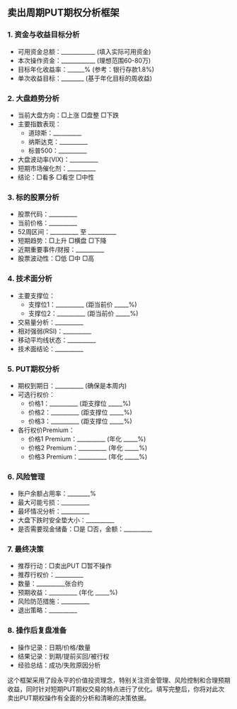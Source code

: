 
## 卖出周期PUT期权分析框架

### 1. 资金与收益目标分析
- 可用资金总额：____________ (填入实际可用资金)
- 本次操作资金：____________ (理想范围60-80万)
- 目标年化收益率：______% (参考：银行存款1.8%)
- 单次收益目标：________ (基于年化目标的周收益)

### 2. 大盘趋势分析
- 当前大盘方向：□上涨 □盘整 □下跌
- 主要指数表现：
    * 道琼斯：__________
    * 纳斯达克：__________
    * 标普500：__________
- 大盘波动率(VIX)：__________
- 短期市场催化剂：__________
- 结论：□看多 □看空 □中性

### 3. 标的股票分析
- 股票代码：__________
- 当前价格：__________
- 52周区间：__________ 至 __________
- 短期趋势：□上升 □横盘 □下降
- 近期重要事件/财报：__________
- 股票波动性：□低 □中 □高

### 4. 技术面分析
- 主要支撑位：
    * 支撑位1：__________ (距当前价 _____%)
    * 支撑位2：__________ (距当前价 _____%)
- 交易量分析：__________
- 相对强弱(RSI)：__________
- 移动平均线状态：__________
- 技术面结论：__________

### 5. PUT期权分析
- 期权到期日：__________ (确保是本周内)
- 可选行权价：
    * 价格1：__________ (距支撑位 _____%)
    * 价格2：__________ (距支撑位 _____%)
    * 价格3：__________ (距支撑位 _____%)
- 各行权价Premium：
    * 价格1 Premium：__________ (年化 _____%)
    * 价格2 Premium：__________ (年化 _____%)
    * 价格3 Premium：__________ (年化 _____%)

### 6. 风险管理
- 账户余额占用率：________%
- 最大可能亏损：__________
- 最坏情况分析：__________
- 大盘下跌时安全垫大小：__________
- 是否需要现金储备：□是 □否，金额：__________

### 7. 最终决策
- 推荐行动：□卖出PUT □暂不操作
- 推荐行权价：__________
- 数量：__________张合约
- 预期收益：__________ (年化 _____%)
- 风险防范措施：__________
- 退出策略：__________

### 8. 操作后复盘准备
- 操作记录：日期/价格/数量
- 结果记录：到期/提前买回/被行权
- 经验总结：成功/失败原因分析

这个框架采用了段永平的价值投资理念，特别关注资金管理、风险控制和合理预期收益，同时针对短期PUT期权交易的特点进行了优化。填写完整后，你将对此次卖出PUT期权操作有全面的分析和清晰的决策依据。